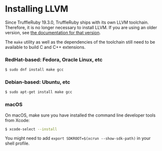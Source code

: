 # Installing LLVM

Since TruffleRuby 19.3.0, TruffleRuby ships with its own LLVM toolchain.
Therefore, it is no longer necessary to install LLVM. If you are using an older
version, see [the documentation for that version](https://github.com/oracle/truffleruby/blob/vm-19.2.0/doc/user/installing-llvm.md).

The `make` utility as well as the dependencies of the toolchain still need to be available to build C and C++ extensions.

### RedHat-based: Fedora, Oracle Linux, etc

```bash
$ sudo dnf install make gcc
```

### Debian-based: Ubuntu, etc

```bash
$ sudo apt-get install make gcc
```

### macOS

On macOS, make sure you have installed the command line developer tools from Xcode:

```bash
$ xcode-select --install
```
You might need to add `export SDKROOT=$(xcrun --show-sdk-path)` in your shell profile.